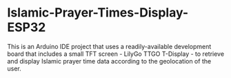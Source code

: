 # Islamic-Prayer-Times-Display-ESP32
This is an Arduino IDE project that uses a readily-available development board that includes a small TFT screen - LilyGo TTGO T-Display - to retrieve and display Islamic prayer time data according to the geolocation of the user.
